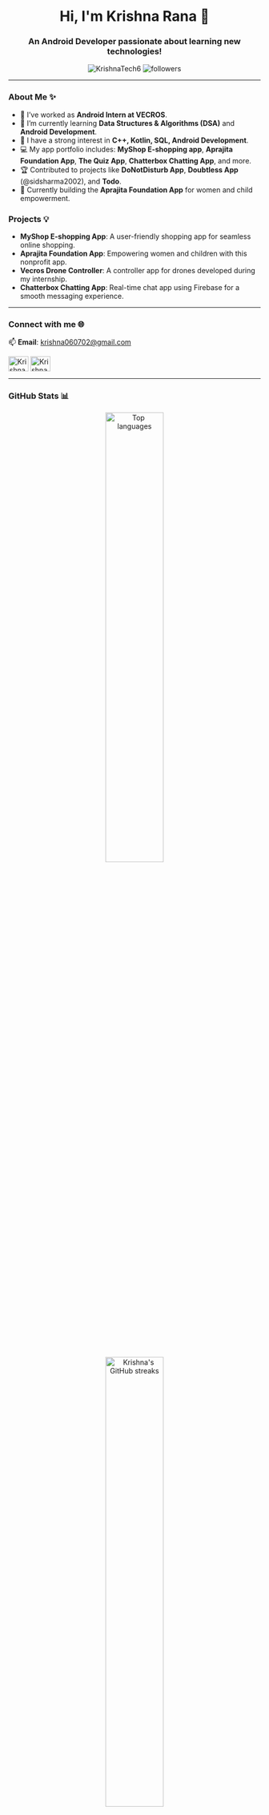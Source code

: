<h1 align="center">Hi, I'm Krishna Rana 👋</h1>
<h3 align="center">An Android Developer passionate about learning new technologies!</h3>

<p align="center">
  <img src="https://komarev.com/ghpvc/?username=KrishnaTech6&label=Profile%20Views&color=0e75b6&style=flat" alt="KrishnaTech6" />
  <img src="https://img.shields.io/github/followers/KrishnaTech6?label=Followers&style=social" alt="followers"/>
</p>

---

### About Me ✨

- 🔭 I’ve worked as **Android Intern at VECROS**.
- 🌱 I’m currently learning **Data Structures & Algorithms (DSA)** and **Android Development**.
- 👀 I have a strong interest in **C++, Kotlin, SQL, Android Development**.
- 💻 My app portfolio includes: **MyShop E-shopping app**, **Aprajita Foundation App**, **The Quiz App**, **Chatterbox Chatting App**, and more.
- 🏆 Contributed to projects like **DoNotDisturb App**, **Doubtless App** (@sidsharma2002), and **Todo**.
- 🚀 Currently building the **Aprajita Foundation App** for women and child empowerment.

### Projects 💡

- **MyShop E-shopping App**: A user-friendly shopping app for seamless online shopping.
- **Aprajita Foundation App**: Empowering women and children with this nonprofit app.
- **Vecros Drone Controller**: A controller app for drones developed during my internship.
- **Chatterbox Chatting App**: Real-time chat app using Firebase for a smooth messaging experience.

---

### Connect with me 🌐

📫 **Email**: krishna060702@gmail.com

<p align="left">
<a href="https://www.linkedin.com/in/krishna-rana-4711a423b/" target="blank"><img align="center" src="https://raw.githubusercontent.com/rahuldkjain/github-profile-readme-generator/master/src/images/icons/Social/linked-in-alt.svg" alt="Krishna Rana" height="30" width="40" /></a>
<a href="https://instagram.com/krishna_rana_0607" target="blank"><img align="center" src="https://raw.githubusercontent.com/rahuldkjain/github-profile-readme-generator/master/src/images/icons/Social/instagram.svg" alt="Krishna Rana" height="30" width="40" /></a>
</p>

---

### GitHub Stats 📊

<p align="center">
  <img width="48%" src="https://github-readme-stats.vercel.app/api/top-langs/?username=KrishnaTech6&langs_count=10&layout=compact&theme=radical" alt="Top languages" />
</p>

<p align="center">
  <img width="48%" src="https://github-readme-streak-stats.herokuapp.com/?user=KrishnaTech6&theme=radical" alt="Krishna's GitHub streaks" />
</p>


---

### Fun Facts About Me 🎸

- 🎶 I love singing and learning guitar.
- ♟️ Chess enthusiast in my free time.
- 🤖 Exploring voice modulation using NLP in my Smart Home Control System project.

---

<div align="center">
  <img src="https://forthebadge.com/images/badges/built-with-love.svg" alt="Built with love" />
  <img src="https://forthebadge.com/images/badges/made-with-markdown.svg" alt="Made with markdown" />
</div>



<!---
KrishnaTech6/KrishnaTech6 is a ✨ special ✨ repository because its `README.md` (this file) appears on your GitHub profile.
You can click the Preview link to take a look at your changes.
--->

